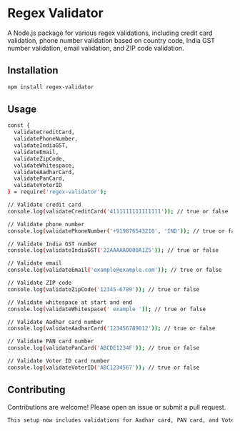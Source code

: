# Regex Validator

A Node.js package for various regex validations, including credit card validation, phone number validation based on country code, India GST number validation, email validation, and ZIP code validation.

## Installation

```bash
npm install regex-validator
```

## Usage

```bash
const {
  validateCreditCard,
  validatePhoneNumber,
  validateIndiaGST,
  validateEmail,
  validateZipCode,
  validateWhitespace,
  validateAadharCard,
  validatePanCard,
  validateVoterID
} = require('regex-validator');

// Validate credit card
console.log(validateCreditCard('4111111111111111')); // true or false

// Validate phone number
console.log(validatePhoneNumber('+919876543210', 'IND')); // true or false

// Validate India GST number
console.log(validateIndiaGST('22AAAAA0000A1Z5')); // true or false

// Validate email
console.log(validateEmail('example@example.com')); // true or false

// Validate ZIP code
console.log(validateZipCode('12345-6789')); // true or false

// Validate whitespace at start and end
console.log(validateWhitespace(' example ')); // true or false

// Validate Aadhar card number
console.log(validateAadharCard('123456789012')); // true or false

// Validate PAN card number
console.log(validatePanCard('ABCDE1234F')); // true or false

// Validate Voter ID card number
console.log(validateVoterID('ABC1234567')); // true or false

```

## Contributing

Contributions are welcome! Please open an issue or submit a pull request.

```bash
This setup now includes validations for Aadhar card, PAN card, and Voter ID card numbers alongside the existing validations. Adjust the regex patterns as per the specific rules and formats required for each type of card.
```
